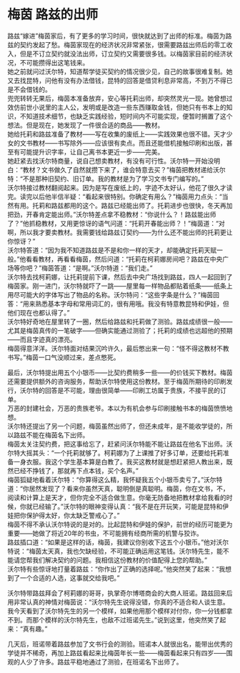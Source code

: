 # 梅茵 路兹的出师
路兹“嫁进”梅茵家后，有了更多的学习时间，很快就达到了出师的标准。梅茵为路兹的契约发起了愁。梅茵家现在的经济状况非常紧张，很需要路兹出师后的零工收入，但是不订立契约就没法出师，订立契约又需要很多钱。以梅茵家目前的经济状况，不可能攒得出这笔钱来。  
她之前就问过沃尔特，知道帮学徒买契约的情况很少见，自己的故事很难复制。她又去找昆特，问他有没有办法借钱，昆特的回答是借贷利息非常高，不到万不得已是不会借钱的。  
兜兜转转无果后，梅茵本准备放弃，安心等托莉出师，却突然灵光一现。她曾想过效仿前世小说里的主人公，发明或是改造一些东西赚取金钱，但她只有书本上的知识，不知道技术细节，也缺乏实践经验，短时间内不可能实现，便暂时搁置了这个想法。但是现在，她发现了一件很合适的商品——教材。  
她给托莉和路兹准备了教材——写在收集的废纸上——实践效果也很不错。天才少女的文书教材——书写除外——应该很有卖点。而且还能借机接触印刷和出版，甚至有可能提升识字率，让自己离书本更近一步——完美。  
她赶紧去找沃尔特商量，说自己想卖教材，有没有可行性。沃尔特一开始没明白：“教材？文书做久了自然就攒下来了，谁会特意去买？”梅茵把教材递给沃尔特：“不是那种旧契约、旧订单。我的教材是为了学习文书专门编写的。”  
沃尔特接过教材翻阅起来。因为是写在废纸上的，字迹不太好认，他花了很久才读完。读完以后他半信半疑：“看起来很特别。你确定有用么？”梅茵用力点头：“当然有用。托莉和路兹都用的这个。路兹已经能出师了。托莉进步也很快，冬天再加把劲，开春肯定能出师。”沃尔特差点拿不稳教材：“你说什么？！路兹能出师了？”他抓稳教材，又用更惊讶的语气问道：“托莉开春能出师？！”梅茵道：“对啊，所以我才要卖教材。我需要钱给路兹订契约——为什么还不能出师的托莉更让你惊讶？”  
沃尔特答道：“因为我不知道路兹是不是和你一样的天才，却能确定托莉天赋一般。”他看看教材，再看看梅茵，然后问道：“托莉在柯莉娜房间吧？路兹在中央广场等你吧？”梅茵答道：“是啊。”沃尔特道：“我们走。”  
沃尔特去找柯莉娜，让托莉提前下课，然后去中央广场找到路兹，四人一起回到了梅茵家。刚一进门，沃尔特就吓了一跳——屋里每一样物品都贴着纸条——纸条上用尽可能大的字体写出了物品的名称。沃尔特问：“这些字条是什么？”梅茵回答：“用来熟悉基本字母和常用词汇的，很有用哦。我没有特意教昆特和伊娃，但他们现在也都认得了。”  
沃尔特好奇地在屋里转了一圈，然后给路兹和托莉做了测验。路兹成绩很一般——尤其是梅茵真传的一笔破字——但确实能通过测验了；托莉的成绩也远超他的预期——而且字迹真的漂亮。  
梅茵得意洋洋。沃尔特面对结果沉吟许久，最后憋出来一句：“怪不得这教材不教书写。”梅茵一口气没顺过来，差点憋死。  


最后，沃尔特提出用五个小银币——比契约费稍多一些——的价钱买下教材。梅茵还需要提供额外的咨询服务，帮助沃尔特使用这份教材。至于梅茵所期待的印刷发行，沃尔特的回答是不可能，理由很简单——印刷工坊属于贵族，不接平民的订单。  
万恶的封建社会，万恶的贵族老爷。本以为有机会参与印刷接触书本的梅茵愤愤地想。  
沃尔特还提出了另一个问题，梅茵虽然出师了，但还未成年，是不能收学徒的，所以路兹不能在梅茵名下出师。  
梅茵太关注契约费，把这事给忘了，赶紧问沃尔特能不能让路兹在他名下出师。沃尔特大摇其头：“一个托莉就够了。柯莉娜为了上课推了好多订单，还要给托莉准备一身衣服。我这个学生基本算是白教了。我买这教材就是想赶紧把人教出来，既然已经不挣钱了，那就再下点本钱，买个名声。”  
梅茵狐疑地看着沃尔特：“你算得这么精，我怀疑我五个小银币卖亏了。”沃尔特道：“你居然发现了？看来你虽然天真，聪明倒是真聪明。梅茵，你在文书，不，阅读和计算上是天才，但你完全不适合做生意。你毫无防备地把教材拿给我看的时候，你就已经输了。”沃尔特的眼神变得认真：“我不是在开玩笑，可能是昆特和伊娃把你保护得太好，你太缺乏警戒心了。”  
梅茵不得不承认沃尔特说的是对的。比起昆特和伊娃的保护，前世的经历可能更为重要——她做了将近20年的书虫，不可能拥有经商所需的机警与狡诈。  
路兹插口道：“如果是这样的话，梅茵，我建议你别收下这五个小银币。”他对沃尔特说：“梅茵太天真，我也欠缺经验，不可能正确运用这笔钱。沃尔特先生，能不能请您帮我们解决契约的问题。我相信这份教材的价值配得上您的帮助。”  
沃尔特有些惊讶地打量着路兹：“你作出了正确的选择呢。”他突然笑了起来：“我想到了一个合适的人选，这事就交给我吧。”  


沃尔特带路兹拜会了柯莉娜的哥哥，执掌奇尔博塔商会的大商人班诺。路兹回来后用非常认真的神情对梅茵说：“沃尔特先生说得没错，你真的不适合和人谈生意。我今天看到了沃尔特先生的另一个模样，如果他用那个模样对付你，你一分钱都拿不到。而那个模样的沃尔特先生，也敌不过班诺先生。”说到这里，他突然笑了起来：“真有趣。”  


几天后，班诺带着路兹参加了文书行会的测验。班诺本人就很出名，能带出优秀的学徒并不稀奇，再加上路兹看起来比梅茵年长一些——梅茵看起来只有四岁——围观的人少了许多。路兹平稳地通过了测验，在班诺名下出师了。  


